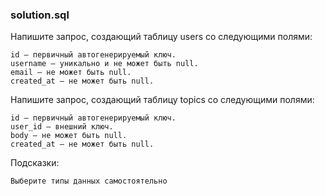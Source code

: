 ### solution.sql

Напишите запрос, создающий таблицу users со следующими полями:

    id — первичный автогенерируемый ключ.
    username — уникально и не может быть null.
    email — не может быть null.
    created_at — не может быть null.

Напишите запрос, создающий таблицу topics со следующими полями:

    id — первичный автогенерируемый ключ.
    user_id — внешний ключ.
    body — не может быть null.
    created_at — не может быть null.

Подсказки:

    Выберите типы данных самостоятельно